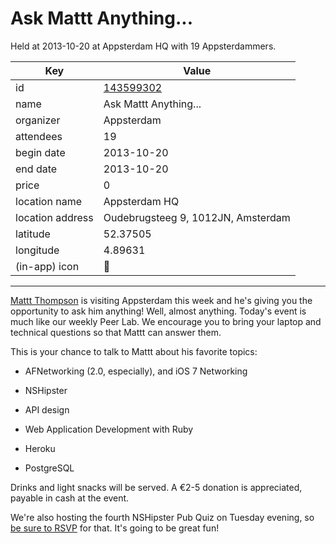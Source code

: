 # Ask Mattt Anything...
Held at 2013-10-20 at Appsterdam HQ with 19 Appsterdammers.
        
|Key|Value
|---|---|
|id|[143599302](https://www.meetup.com/appsterdam/events/143599302/)|
|name|Ask Mattt Anything...|
|organizer|Appsterdam|
|attendees|19|
|begin date|2013-10-20|
|end date|2013-10-20|
|price|0|
|location name|Appsterdam HQ|
|location address|Oudebrugsteeg 9, 1012JN, Amsterdam|
|latitude|52.37505|
|longitude|4.89631|
|(in-app) icon|🙋|

---

[Mattt Thompson](http://twitter.com/mattt) is visiting Appsterdam this week and he's giving you the opportunity to ask him anything! Well, almost anything. Today's event is much like our weekly Peer Lab. We encourage you to bring your laptop and technical questions so that Mattt can answer them.

This is your chance to talk to Mattt about his favorite topics:

- AFNetworking (2.0, especially), and iOS 7 Networking

- NSHipster

- API design

- Web Application Development with Ruby

- Heroku

- PostgreSQL

Drinks and light snacks will be served. A €2-5 donation is appreciated, payable in cash at the event.

We're also hosting the fourth NSHipster Pub Quiz on Tuesday evening, so [be sure to RSVP](http://www.meetup.com/Appsterdam/events/143596702/) for that. It's going to be great fun!


